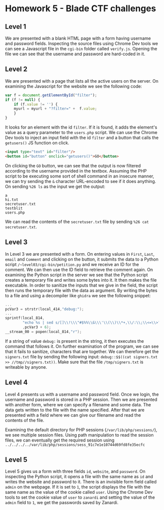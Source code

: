 # Homework 5 - Blade CTF challenges

## Level 1

We are presented with a blank HTML page with a form having username and password fields. Inspecting the source files using Chrome Dev tools we can see a Javascript file in the `cgi-bin` folder called `verify.js`. Opening the file we can see that the username and password are hard-coded in it.

## Level 2

We are presented with a page that lists all the active users on the server. On examining the Javascript for the website we see the following code:


```javascript
var f = document.getElementById("filter");
if (f != null) {
    if (f.value != '') {
    myurl = myurl + "?filter=" +  f.value;
    }
}
```

It looks for an element with the id `filter`. If it is found, it adds the element's value as a query parameter to the `users.php` script. We can use the Chrome Dev tools to inject an input field with the id `filter` and a button that calls the `getusers()` JS function on click.

```HTML
<input type="text" id="filter"/>
<button id="button" onclick="getusers()">GO</button>
```

On clicking the `GO` button, we can see that the output is now filtered according to the username provided in the textbox. Assuming the PHP script to be executing some sort of shell command in an insecure manner, we can try sending the `&` character URL-encoded to see if it does anything. On sending `%26 ls` as the input we get the output:

```
a
hi.txt
secretuser.txt
testblit
users.php
```

We can read the contents of the `secretuser.txt` file by sending `%26 cat secretuser.txt`.

## Level 3

In Level 3 we are presented with a form. On entering values in `First`, `Last`, `email` and `Comment` and clicking on the button, it submits the data to a Python script `/~level03/cgi-bin/petition.py` and we receive an ID for the comment. We can then use the ID field to retrieve the comment again. On examining the Python script in the server we see that the Python script creates a temporary file and writes some bytes into it. It then makes the file executable. In order to sanitize the inputs that we give in the field, the script then runs the temporary file with the data as argument. By writing the bytes to a file and using a decompiler like `ghidra` we see the following snippet:

```c
...
pcVar3 = strstr(local_414,"debug:");
...
sprintf(local_814,
        "echo %s | sed s/[]\\!\\\"#$%%\\&\\\'\\(\\)\\*+,\\/:\\;\\<=\\>?[\\\\\\^\\`{\\|}~]/\\ /g"
        ,pcVar3 + 6);
__stream_00 = popen(local_814,"r");
```

If a string of value `debug:` is present in the string, it then executes the command that follows it. On further examination of the program, we can see that it fails to sanitize, characters that are together. We can therefore get the `signers.txt` file by sending the following input: `debug::$$((cat signers.txt >> //tmp//signers.txt))`. Make sure that the file `/tmp/signers.txt` is writeable by anyone.

## Level 4

Level 4 presents us with a username and password field. Once we login, the username and password is stored in a PHP session. Then we are presented with another form, where we can specify a filename and some data. The data gets written to the file with the name specified. After that we are presented with a field where we can give our filename and read the contents of the file. 

Examining the default directory for PHP sessions (`/var/lib/php/sessions/`), we see multiple session files. Using path manipulation to read the session files, we can eventually get the required session using `../../../../var/lib/php/sessions/sess_91c7e1e10744d69fd8fe35ecfc`

## Level 5

Level 5 gives us a form with three fields `id`, `website`, and `password`. On inspecting the Python script, it opens a file with the same name as `id` and writes the website and password to it. There is an invisible form field called `admin` on the webpage. If it is set to `1`, the script displays the file with the same name as the value of the cookie called `user`. Using the Chrome Dev tools to set the cookie value of `user` to `zanardi` and setting the value of the `admin` field to `1`, we get the passwords saved by Zanardi.